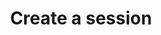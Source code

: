 ---
# -------------------------- #
#      ENDPOINT DETAILS      #
# -------------------------- #

product-type: "connect"
content-type: "api-endpoint"
endpoint: "sessions"
key: "create-a-session"
version: "3"


# -------------------------- #
#       METHOD DETAILS       #
# -------------------------- #

title: "Create a session"
method: "post"
short-url: |
  /v{{ endpoint.version }}{{ object.endpoint-url }}/ephemeral
full-url: |
  {{ api.base-url }}{{ endpoint.short-url | flatify }}
short: "{{ api.core-objects.sessions.create.short }}"
description: |
  {% capture deprecation-notice %}
  Stitch.js, which uses this endpoint, has been deprecated and may stop functioning at a future date. If you're currently using Stitch.js, you should begin transitioning to the Connect API. [Learn more]({{ link.changelog.main | prepend: site.baseurl | append: "#2021-07-14-stitch-connect-javascript-stitch-js-deprecation" }}).
  {% endcapture %}

  {% include important.html type="single-line" content=deprecation-notice %}

  {{ api.core-objects.sessions.create.description | flatify }}


# -------------------------- #
#           RETURNS          #
# -------------------------- #

returns: |
  If successful, the API will return a status of <code class="api success">200 OK</code> and a [Session object]({{ api.core-objects.sessions.object }}).


# ------------------------------ #
#   EXAMPLE REQUEST & RESPONSES  #
# ------------------------------ #

examples:
  - type: "Request"
    request-url: "{{ endpoint.short-url | flatify | strip_newlines }}"
    header: "{{ site.data.connect.request-headers.post.without-body | flatify }}"

  - type: "Response"
    language: "json"
    code: |
      {
        "ephemeral_token":"<EPHEMERAL_TOKEN>"
      }
---